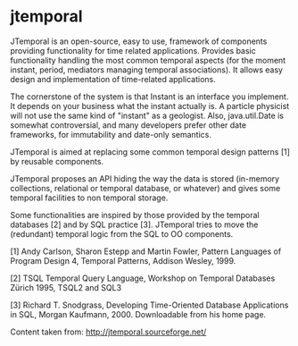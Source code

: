 # jtemporal

JTemporal is an open-source, easy to use, framework of components providing functionality for time related applications. Provides basic functionality handling the most common temporal aspects (for the moment instant, period, mediators managing temporal associations). It allows easy design and implementation of time-related applications.

The cornerstone of the system is that Instant is an interface you implement. It depends on your business what the instant actually is. A particle physicist will not use the same kind of "instant" as a geologist. Also, java.util.Date is somewhat controversial, and many developers prefer other date frameworks, for immutability and date-only semantics.

JTemporal is aimed at replacing some common temporal design patterns [1] by reusable components.

JTemporal proposes an API hiding the way the data is stored (in-memory collections, relational or temporal database, or whatever) and gives some temporal facilities to non temporal storage.

Some functionalities are inspired by those provided by the temporal databases [2] and by SQL practice [3]. JTemporal tries to move the (redundant) temporal logic from the SQL to OO components. 

[1] Andy Carlson, Sharon Estepp and Martin Fowler, Pattern Languages of Program Design 4, Temporal Patterns, Addison Wesley, 1999.

[2] TSQL Temporal Query Language, Workshop on Temporal Databases Zürich 1995, TSQL2 and SQL3

[3] Richard T. Snodgrass, Developing Time-Oriented Database Applications in SQL, Morgan Kaufmann, 2000. Downloadable from his home page. 


Content taken from: http://jtemporal.sourceforge.net/
